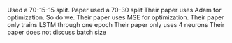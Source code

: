 Used a 70-15-15 split. Paper used a 70-30 split
Their paper uses Adam for optimization. So do we.
Their paper uses MSE for optimization. 
Their paper only trains LSTM through one epoch
Their paper only uses 4 neurons
Their paper does not discuss batch size

